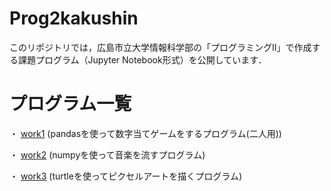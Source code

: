 # Prog2kakushin
このリポジトリでは，広島市立大学情報科学部の「プログラミングⅡ」で作成する課題プログラム（Jupyter Notebook形式）を公開しています．
# プログラム一覧
・
[work1](https://github.com/ogwkt/Prog2kakushin/blob/main/work1.ipynb)
(pandasを使って数字当てゲームをするプログラム(二人用))

・
[work2](https://github.com/ogwkt/Prog2kakushin/blob/main/work2.ipynb)
(numpyを使って音楽を流すプログラム)

・
[work3](https://github.com/ogwkt/Prog2kakushin/blob/main/work3.ipynb)
(turtleを使ってピクセルアートを描くプログラム)
